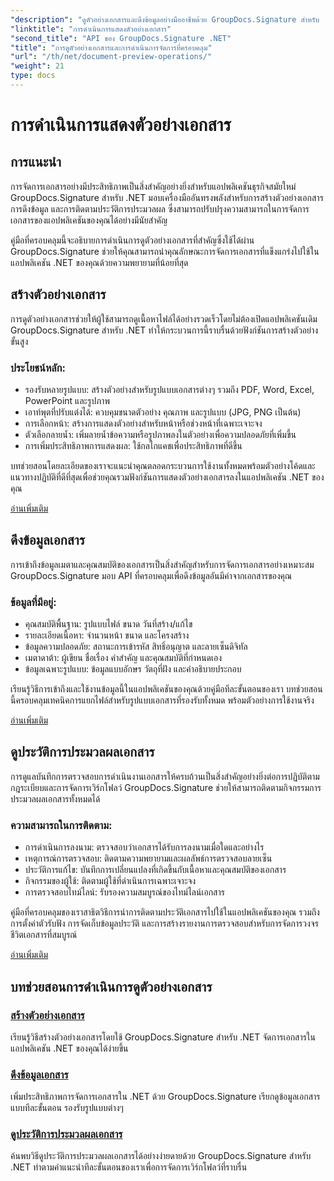 ```yaml
---
"description": "ดูตัวอย่างเอกสารและดึงข้อมูลอย่างมืออาชีพด้วย GroupDocs.Signature สำหรับ .NET เรียนรู้การสร้างตัวอย่าง ดึงข้อมูลเมตา และติดตามประวัติเอกสารในแอปพลิเคชันของคุณ"
"linktitle": "การดำเนินการแสดงตัวอย่างเอกสาร"
"second_title": "API ของ GroupDocs.Signature .NET"
"title": "การดูตัวอย่างเอกสารและการดำเนินการจัดการที่ครอบคลุม"
"url": "/th/net/document-preview-operations/"
"weight": 21
type: docs
---
```

# การดำเนินการแสดงตัวอย่างเอกสาร

## การแนะนำ

การจัดการเอกสารอย่างมีประสิทธิภาพเป็นสิ่งสำคัญอย่างยิ่งสำหรับแอปพลิเคชันธุรกิจสมัยใหม่ GroupDocs.Signature สำหรับ .NET มอบเครื่องมืออันทรงพลังสำหรับการสร้างตัวอย่างเอกสาร การดึงข้อมูล และการติดตามประวัติการประมวลผล ซึ่งสามารถปรับปรุงความสามารถในการจัดการเอกสารของแอปพลิเคชันของคุณได้อย่างมีนัยสำคัญ

คู่มือที่ครอบคลุมนี้จะอธิบายการดำเนินการดูตัวอย่างเอกสารที่สำคัญซึ่งใช้ได้ผ่าน GroupDocs.Signature ช่วยให้คุณสามารถนำคุณลักษณะการจัดการเอกสารที่แข็งแกร่งไปใช้ในแอปพลิเคชัน .NET ของคุณด้วยความพยายามที่น้อยที่สุด

## สร้างตัวอย่างเอกสาร

การดูตัวอย่างเอกสารช่วยให้ผู้ใช้สามารถดูเนื้อหาไฟล์ได้อย่างรวดเร็วโดยไม่ต้องเปิดแอปพลิเคชันเดิม GroupDocs.Signature สำหรับ .NET ทำให้กระบวนการนี้ราบรื่นด้วยฟังก์ชันการสร้างตัวอย่างขั้นสูง

### ประโยชน์หลัก:
- รองรับหลายรูปแบบ: สร้างตัวอย่างสำหรับรูปแบบเอกสารต่างๆ รวมถึง PDF, Word, Excel, PowerPoint และรูปภาพ
- เอาท์พุตที่ปรับแต่งได้: ควบคุมขนาดตัวอย่าง คุณภาพ และรูปแบบ (JPG, PNG เป็นต้น)
- การเลือกหน้า: สร้างการแสดงตัวอย่างสำหรับหน้าหรือช่วงหน้าที่เฉพาะเจาะจง
- ตัวเลือกลายน้ำ: เพิ่มลายน้ำข้อความหรือรูปภาพลงในตัวอย่างเพื่อความปลอดภัยที่เพิ่มขึ้น
- การเพิ่มประสิทธิภาพการแสดงผล: ใช้กลไกแคชเพื่อประสิทธิภาพที่ดีขึ้น

บทช่วยสอนโดยละเอียดของเราจะแนะนำคุณตลอดกระบวนการใช้งานทั้งหมดพร้อมตัวอย่างโค้ดและแนวทางปฏิบัติที่ดีที่สุดเพื่อช่วยคุณรวมฟังก์ชันการแสดงตัวอย่างเอกสารลงในแอปพลิเคชัน .NET ของคุณ

[อ่านเพิ่มเติม](./generate-document-preview/)

## ดึงข้อมูลเอกสาร

การเข้าถึงข้อมูลเมตาและคุณสมบัติของเอกสารเป็นสิ่งสำคัญสำหรับการจัดการเอกสารอย่างเหมาะสม GroupDocs.Signature มอบ API ที่ครอบคลุมเพื่อดึงข้อมูลอันมีค่าจากเอกสารของคุณ

### ข้อมูลที่มีอยู่:
- คุณสมบัติพื้นฐาน: รูปแบบไฟล์ ขนาด วันที่สร้าง/แก้ไข
- รายละเอียดเนื้อหา: จำนวนหน้า ขนาด และโครงสร้าง
- ข้อมูลความปลอดภัย: สถานะการเข้ารหัส สิทธิ์อนุญาต และลายเซ็นดิจิทัล
- เมตาดาต้า: ผู้เขียน ชื่อเรื่อง คำสำคัญ และคุณสมบัติที่กำหนดเอง
- ข้อมูลเฉพาะรูปแบบ: ข้อมูลแบบอักษร วัตถุที่ฝัง และคำอธิบายประกอบ

เรียนรู้วิธีการเข้าถึงและใช้งานข้อมูลนี้ในแอปพลิเคชันของคุณด้วยคู่มือทีละขั้นตอนของเรา บทช่วยสอนนี้ครอบคลุมเทคนิคการแยกไฟล์สำหรับรูปแบบเอกสารที่รองรับทั้งหมด พร้อมตัวอย่างการใช้งานจริง

[อ่านเพิ่มเติม](./retrieve-document-information/)

## ดูประวัติการประมวลผลเอกสาร

การดูแลบันทึกการตรวจสอบการดำเนินงานเอกสารให้ครบถ้วนเป็นสิ่งสำคัญอย่างยิ่งต่อการปฏิบัติตามกฎระเบียบและการจัดการเวิร์กโฟลว์ GroupDocs.Signature ช่วยให้สามารถติดตามกิจกรรมการประมวลผลเอกสารทั้งหมดได้

### ความสามารถในการติดตาม:
- การดำเนินการลงนาม: ตรวจสอบว่าเอกสารได้รับการลงนามเมื่อใดและอย่างไร
- เหตุการณ์การตรวจสอบ: ติดตามความพยายามและผลลัพธ์การตรวจสอบลายเซ็น
- ประวัติการแก้ไข: บันทึกการเปลี่ยนแปลงที่เกิดขึ้นกับเนื้อหาและคุณสมบัติของเอกสาร
- กิจกรรมของผู้ใช้: ติดตามผู้ใช้ที่ดำเนินการเฉพาะเจาะจง
- การตรวจสอบไทม์ไลน์: รับรองความสมบูรณ์ของไทม์ไลน์เอกสาร

คู่มือที่ครอบคลุมของเราสาธิตวิธีการนำการติดตามประวัติเอกสารไปใช้ในแอปพลิเคชันของคุณ รวมถึงการตั้งค่าตัวรับฟัง การจัดเก็บข้อมูลประวัติ และการสร้างรายงานการตรวจสอบสำหรับการจัดการวงจรชีวิตเอกสารที่สมบูรณ์

[อ่านเพิ่มเติม](./view-document-processing-history/)

## บทช่วยสอนการดำเนินการดูตัวอย่างเอกสาร

### [สร้างตัวอย่างเอกสาร](./generate-document-preview/)
เรียนรู้วิธีสร้างตัวอย่างเอกสารโดยใช้ GroupDocs.Signature สำหรับ .NET จัดการเอกสารในแอปพลิเคชัน .NET ของคุณได้ง่ายขึ้น

### [ดึงข้อมูลเอกสาร](./retrieve-document-information/)
เพิ่มประสิทธิภาพการจัดการเอกสารใน .NET ด้วย GroupDocs.Signature เรียกดูข้อมูลเอกสารแบบทีละขั้นตอน รองรับรูปแบบต่างๆ

### [ดูประวัติการประมวลผลเอกสาร](./view-document-processing-history/)
ค้นพบวิธีดูประวัติการประมวลผลเอกสารได้อย่างง่ายดายด้วย GroupDocs.Signature สำหรับ .NET ทำตามคำแนะนำทีละขั้นตอนของเราเพื่อการจัดการเวิร์กโฟลว์ที่ราบรื่น